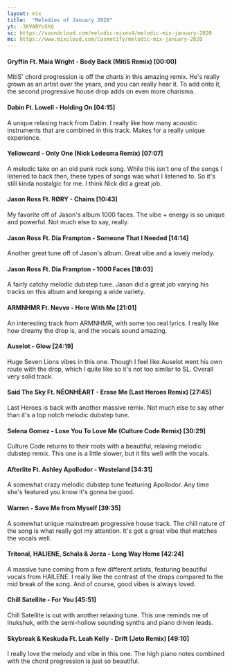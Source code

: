 ```yaml
---
layout: mix
title:  "Melodies of January 2020"
yt: -3KVABYoShQ
sc: https://soundcloud.com/melodic-mixes4/melodic-mix-january-2020
mc: https://www.mixcloud.com/Cosmetify/melodic-mix-january-2020
---
```


#### Gryffin Ft. Maia Wright - Body Back (MitiS Remix) [00:00]
MitiS' chord progression is off the charts in this amazing remix. He's really grown as an artist over the years, and you can really hear it. To add onto it, the second progressive house drop adds on even more charisma.

#### Dabin Ft. Lowell - Holding On [04:15]
A unique relaxing track from Dabin. I really like how many acoustic instruments that are combined in this track. Makes for a really unique experience.

#### Yellowcard - Only One (Nick Ledesma Remix) [07:07]
A melodic take on an old punk rock song. While this isn't one of the songs I listened to back then, these types of songs was what I listened to. So it's still kinda nostalgic for me. I think Nick did a great job.

#### Jason Ross Ft. RØRY - Chains [10:43]
My favorite off of Jason's album 1000 faces. The vibe + energy is so unique and powerful. Not much else to say, really.

#### Jason Ross Ft. Dia Frampton - Someone That I Needed [14:14]
Another great tune off of Jason's album. Great vibe and a lovely melody.

#### Jason Ross Ft. Dia Frampton - 1000 Faces [18:03]
A fairly catchy melodic dubstep tune. Jason did a great job varying his tracks on this album and keeping a wide variety.

#### ARMNHMR Ft. Nevve - Here With Me [21:01]
An interesting track from ARMNHMR, with some too real lyrics. I really like how dreamy the drop is, and the vocals sound amazing.

#### Auselot - Glow [24:19]
Huge Seven Lions vibes in this one. Though I feel like Auselot went his own route with the drop, which I quite like so it's not too similar to SL. Overall very solid track.

#### Said The Sky Ft. NÉONHÈART - Erase Me (Last Heroes Remix) [27:45]
Last Heroes is back with another massive remix. Not much else to say other than it's a top notch melodic dubstep tune.

#### Selena Gomez - Lose You To Love Me (Culture Code Remix) [30:29]
Culture Code returns to their roots with a beautiful, relaxing melodic dubstep remix. This one is a little slower, but it fits well with the vocals.

#### Afterlite Ft. Ashley Apollodor - Wasteland [34:31]
A somewhat crazy melodic dubstep tune featuring Apollodor. Any time she's featured you know it's gonna be good.

#### Warren - Save Me from Myself [39:35]
A somewhat unique mainstream progressive house track. The chill nature of the song is what really got my attention. It's got a great vibe that matches the vocals well.

#### Tritonal, HALIENE, Schala & Jorza - Long Way Home [42:24]
A massive tune coming from a few different artists, featuring beautiful vocals from HAILENE. I really like the contrast of the drops compared to the mid break of the song. And of course, good vibes is always loved.

#### Chill Satellite - For You [45:51]
Chill Satellite is out with another relaxing tune. This one reminds me of Inukshuk, with the semi-hollow sounding synths and piano driven leads.

#### Skybreak & Keskuda Ft. Leah Kelly - Drift (Jeto Remix) [49:10]
I really love the melody and vibe in this one. The high piano notes combined with the chord progression is just so beautiful.